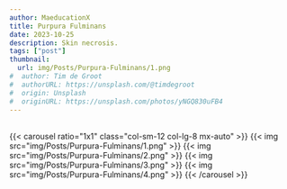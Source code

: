 ```yaml
---
author: MaeducationX
title: Purpura Fulminans
date: 2023-10-25
description: Skin necrosis.
tags: ["post"]
thumbnail:
  url: img/Posts/Purpura-Fulminans/1.png
#  author: Tim de Groot
#  authorURL: https://unsplash.com/@timdegroot
#  origin: Unsplash
#  originURL: https://unsplash.com/photos/yNGQ830uFB4
---
```

\
{{< carousel ratio="1x1" class="col-sm-12 col-lg-8 mx-auto" >}}
  {{< img src="img/Posts/Purpura-Fulminans/1.png" >}}
  {{< img src="img/Posts/Purpura-Fulminans/2.png" >}}
  {{< img src="img/Posts/Purpura-Fulminans/3.png" >}}
  {{< img src="img/Posts/Purpura-Fulminans/4.png" >}}
{{< /carousel >}}

